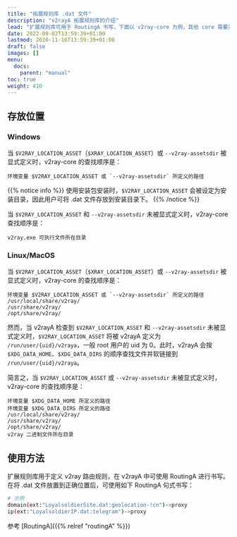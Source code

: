 ```yaml
---
title: "拓展规则库 .dat 文件"
description: "v2rayA 拓展规则库的介绍"
lead: "扩展规则库可用于 RoutingA 书写，下面以 v2ray-core 为例，其他 core 需要对应做出修改。"
date: 2022-09-02T13:59:39+01:00
lastmod: 2020-11-16T13:59:39+01:00
draft: false
images: []
menu:
  docs:
    parent: "manual"
toc: true
weight: 410
---
```


## 存放位置

### Windows

当 `$V2RAY_LOCATION_ASSET`（`$XRAY_LOCATION_ASSET`）或 `--v2ray-assetsdir` 被显式定义时，v2ray-core 的查找顺序是：

```text
环境变量 $V2RAY_LOCATION_ASSET 或 `--v2ray-assetsdir` 所定义的路径
```

{{% notice info %}}
使用安装包安装时，`$V2RAY_LOCATION_ASSET` 会被设定为安装目录，因此用户可将 .dat 文件存放到安装目录下。
{{% /notice %}}

当 `$V2RAY_LOCATION_ASSET` 和 `--v2ray-assetsdir` 未被显式定义时，v2ray-core 查找顺序是：

```text
v2ray.exe 可执行文件所在目录
```

### Linux/MacOS

当 `$V2RAY_LOCATION_ASSET`（`$XRAY_LOCATION_ASSET`）或 `--v2ray-assetsdir` 被显式定义时，v2ray-core 的查找顺序是：

```text
环境变量 $V2RAY_LOCATION_ASSET 或 `--v2ray-assetsdir` 所定义的路径
/usr/local/share/v2ray/
/usr/share/v2ray/
/opt/share/v2ray/
```

然而，当 v2rayA 检查到 `$V2RAY_LOCATION_ASSET` 和 `--v2ray-assetsdir` 未被显式定义时，`$V2RAY_LOCATION_ASSET` 将被 v2rayA 定义为 `/run/user/{uid}/v2raya`，一般 root 用户的 uid 为 0。此时，v2rayA 会按 `$XDG_DATA_HOME`、`$XDG_DATA_DIRS` 的顺序查找文件并软链接到 `/run/user/{uid}/v2raya`。

简言之，当 `$V2RAY_LOCATION_ASSET` 或 `--v2ray-assetsdir` 未被显式定义时，v2ray-core 的查找顺序是：

```text
环境变量 $XDG_DATA_HOME 所定义的路径
环境变量 $XDG_DATA_DIRS 所定义的路径
/usr/local/share/v2ray/
/usr/share/v2ray/
/opt/share/v2ray/
v2ray 二进制文件所在目录
```

## 使用方法

扩展规则库用于定义 v2ray 路由规则，在 v2rayA 中可使用 RoutingA 进行书写。在将 .dat 文件放置到正确位置后，可使用如下 RoutingA 句式书写：

```bash
# 示例
domain(ext:"LoyalsoldierSite.dat:geolocation-!cn")->proxy
ip(ext:"LoyalsoldierIP.dat:telegram")->proxy
```

参考 [RoutingA]({{% relref "routingA" %}})
